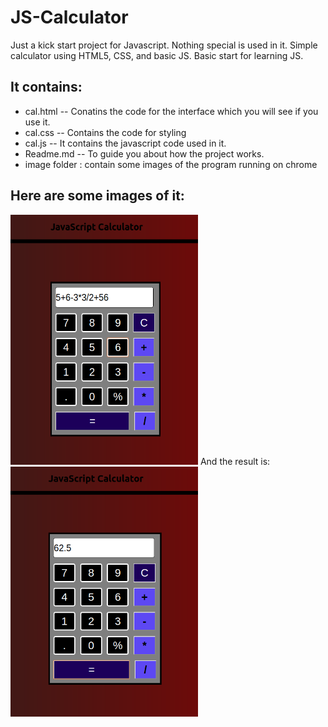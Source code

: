 # JS-Calculator
Just a kick start project for Javascript. Nothing special is used in it. Simple calculator using HTML5, CSS, and basic JS. Basic start for learning JS.

## It contains:

* cal.html -- Conatins the code for the interface which you will see if you use it.
* cal.css -- Contains the code for styling
* cal.js -- It contains the javascript code used in it.
* Readme.md -- To guide you about how the project works.
* image folder : contain some images of the program running on chrome
 

## Here are some images of it:

<img alt="Image of Calculator" height=400 width= 300 src="https://github.com/Muskan-Mangal/JS-Calculator/blob/master/images/Screenshot%20from%202019-05-15%2011-16-42.png">  
And the result is:

<img alt="Image of Calculator" height=400 width=300 src="https://github.com/Muskan-Mangal/JS-Calculator/blob/master/images/Screenshot%20from%202019-05-15%2011-16-52.png">  
